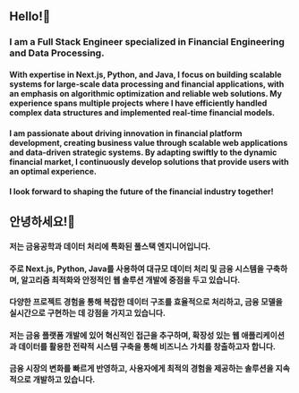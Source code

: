 ## Hello!👋

### I am a Full Stack Engineer specialized in Financial Engineering and Data Processing. 

#### With expertise in Next.js, Python, and Java, I focus on building scalable systems for large-scale data processing and financial applications, with an emphasis on algorithmic optimization and reliable web solutions. My experience spans multiple projects where I have efficiently handled complex data structures and implemented real-time financial models.

#### I am passionate about driving innovation in financial platform development, creating business value through scalable web applications and data-driven strategic systems. By adapting swiftly to the dynamic financial market, I continuously develop solutions that provide users with an optimal experience.

#### I look forward to shaping the future of the financial industry together!

## 안녕하세요!👋
#### 저는 금융공학과 데이터 처리에 특화된 풀스택 엔지니어입니다. 
#### 주로 Next.js, Python, Java를 사용하여 대규모 데이터 처리 및 금융 시스템을 구축하며, 알고리즘 최적화와 안정적인 웹 솔루션 개발에 중점을 두고 있습니다. 
#### 다양한 프로젝트 경험을 통해 복잡한 데이터 구조를 효율적으로 처리하고, 금융 모델을 실시간으로 구현하는 데 강점을 가지고 있습니다.

#### 저는 금융 플랫폼 개발에 있어 혁신적인 접근을 추구하며, 확장성 있는 웹 애플리케이션과 데이터를 활용한 전략적 시스템 구축을 통해 비즈니스 가치를 창출하고자 합니다. 
#### 금융 시장의 변화를 빠르게 반영하고, 사용자에게 최적의 경험을 제공하는 솔루션을 지속적으로 개발하고 있습니다.
